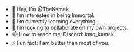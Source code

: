 - 👋 Hey, I’m @TheKamek 
- 👀 I’m interested in being Immortal.
- 🌱 I’m currently learning everything.
- 💞️ I’m looking to collaborate on my own projects.
- 📫 How to reach me: Discord: kmq_kamek
- ⚡ Fun fact: I am better than most of you.

<!---
TheKamek/TheKamek is a ✨ special ✨ repository because its `README.md` (this file) appears on your GitHub profile.
You can click the Preview link to take a look at your changes.
--->
